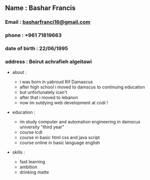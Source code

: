 ## **Name : Bashar Francis**
### Email : basharfranci16@gmail.com
### phone : +961 71819663
### date of birth : 22/06/1995
### address : Beirut achrafieh algeitawi
* about :
   - i was born in yabroud Rif Damascus
   - after high school i moved to damscus to continuing education
   - but unfortunately ican't 
   - after that i moved to lebanon  
   - now im sutdying web development at codi !

* education :
   - im study computer and automation engineering in damscus university "third year"
   - course Icdl 
   - course in basic html css and java script
   - course online in basic language english

* skills :
   - fast learning 
   - ambition 
   - drinking matte 